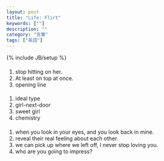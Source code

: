 ```yaml
---
layout: post
title: "Life: Flirt"
keywords: [""]
description: ""
category: "言葉"
tags: ["英語"]
---
```

{% include JB/setup %}

####
1. stop hitting on her.
2. At least on top at once.
3. opening line


####
1. ideal type
2. girl-next-door
3. sweet girl
4. chemistry

####
1. when you look in your eyes, and you look back in mine. 
2. reveal their real feeling about each other.
3. we can pick up where we left off, I never stop loving you.
4. who are you going to impress?
